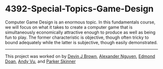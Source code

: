 # 4392-Special-Topics-Game-Design

Computer Game Design is an enormous topic. In this fundamentals course, we will focus on what it
takes to create a computer game that is simultaneously economically attractive enough to produce
as well as being fun to play. The former characteristic is objective, though often tricky to bound
adequately while the latter is subjective, though easily demonstrated.

---
This project was worked on by
[Devin J Brown](https://github.com/devin-j-brown),
[Alexander Nguyen](https://github.com/amusealex),
[Edmond Doan](https://github.com/edmonddoan),
[Andy Vu](https://github.com/vndyau), and
[Parker Skinner](https://github.com/Existawk)
